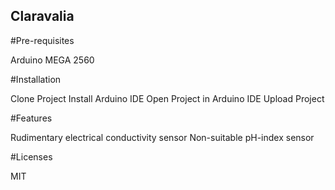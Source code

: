 ## Claravalia

#Pre-requisites

Arduino MEGA 2560

#Installation

Clone Project
Install Arduino IDE
Open Project in Arduino IDE
Upload Project

#Features

Rudimentary electrical conductivity sensor
Non-suitable pH-index sensor

#Licenses

MIT
